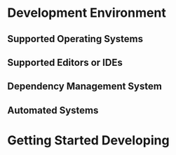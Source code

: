 # Development Environment

## Supported Operating Systems

## Supported Editors or IDEs

## Dependency Management System

## Automated Systems

# Getting Started Developing
